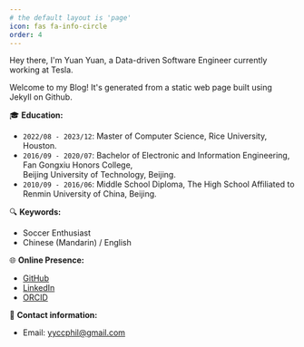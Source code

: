 ```yaml
---
# the default layout is 'page'
icon: fas fa-info-circle
order: 4
---
```


Hey there, I'm Yuan Yuan, a Data-driven Software Engineer currently working at Tesla.

Welcome to my Blog! It's generated from a static web page built using Jekyll on Github.

🎓 **Education:**
- `2022/08 - 2023/12`: Master of Computer Science, Rice University, Houston.
- `2016/09 - 2020/07`: Bachelor of Electronic and Information Engineering, Fan Gongxiu Honors College,<br>Beijing University of Technology, Beijing.
- `2010/09 - 2016/06`: Middle School Diploma, The High School Affiliated to Renmin University of China, Beijing.

🔍 **Keywords:**

* Soccer Enthusiast
* Chinese (Mandarin) / English

🌐 **Online Presence:**

* [GitHub](https://github.com/yyccPhil/)
* [LinkedIn](https://www.linkedin.com/in/philyy/)
* [ORCID](https://orcid.org/0000-0001-8335-1655/)

📧 **Contact information:**

* Email: [yyccphil@gmail.com](mailto:yyccphil@gmail.com)
